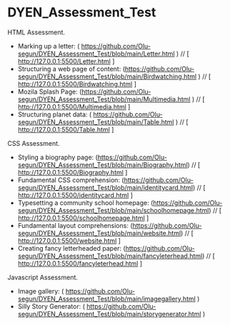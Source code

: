 # DYEN_Assessment_Test

HTML Assessment.

- Marking up a letter: ( https://github.com/Olu-segun/DYEN_Assessment_Test/blob/main/Letter.html ) // [ http://127.0.0.1:5500/Letter.html ]
- Structuring a web page of content: (https://github.com/Olu-segun/DYEN_Assessment_Test/blob/main/Birdwatching.html ) // [  http://127.0.0.1:5500/Birdwatching.html ]
- Mozila Splash Page: (https://github.com/Olu-segun/DYEN_Assessment_Test/blob/main/Multimedia.html ) // [ http://127.0.0.1:5500/Multimedia.html ] 
- Structuring planet data: ( https://github.com/Olu-segun/DYEN_Assessment_Test/blob/main/Table.html ) // [ http://127.0.0.1:5500/Table.html ]



CSS Assessment.

- Styling a biography page: (https://github.com/Olu-segun/DYEN_Assessment_Test/blob/main/Biography.html) // [ http://127.0.0.1:5500/Biography.html ]
- Fundamental CSS comprehension: (https://github.com/Olu-segun/DYEN_Assessment_Test/blob/main/identitycard.html) // [ http://127.0.0.1:5500/identitycard.html ]
- Typesetting a community school homepage: (https://github.com/Olu-segun/DYEN_Assessment_Test/blob/main/schoolhomepage.html) // [ http://127.0.0.1:5500/schoolhomepage.html ]
- Fundamental layout comprehensions: (https://github.com/Olu-segun/DYEN_Assessment_Test/blob/main/website.html) // [ http://127.0.0.1:5500/website.html ]
- Creating fancy letterheaded paper: (https://github.com/Olu-segun/DYEN_Assessment_Test/blob/main/fancyleterhead.html) // [ http://127.0.0.1:5500/fancyleterhead.html ]


Javascript Assessment.
- Image gallery: ( https://github.com/Olu-segun/DYEN_Assessment_Test/blob/main/imagegallery.html )
- Silly Story Generator: ( https://github.com/Olu-segun/DYEN_Assessment_Test/blob/main/storygenerator.html )



